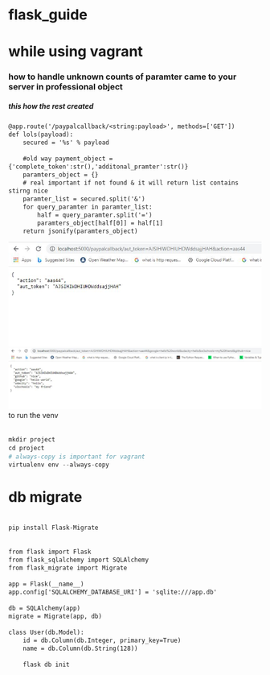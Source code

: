 # flask_guide

# while using vagrant


### how to handle unknown counts of paramter came to your server in professional object 
##### this how the rest created
```
@app.route('/paypalcallback/<string:payload>', methods=['GET'])
def lols(payload):
    secured = '%s' % payload

    #old way payment_object = {'complete_token':str(),'additonal_pramter':str()}
    paramters_object = {}
    # real important if not found & it will return list contains stirng nice
    paramter_list = secured.split('&')
    for query_paramter in paramter_list:
        half = query_paramter.split('=')
        paramters_object[half[0]] = half[1]
    return jsonify(paramters_object)
```

<img src="accept_all_and_recgonize_all.JPG">
<img src="call_back_handle.JPG">
to run the venv

```python

mkdir project
cd project
# always-copy is important for vagrant
virtualenv env --always-copy

```

# db migrate

```python3

pip install Flask-Migrate


from flask import Flask
from flask_sqlalchemy import SQLAlchemy
from flask_migrate import Migrate

app = Flask(__name__)
app.config['SQLALCHEMY_DATABASE_URI'] = 'sqlite:///app.db'

db = SQLAlchemy(app)
migrate = Migrate(app, db)

class User(db.Model):
    id = db.Column(db.Integer, primary_key=True)
    name = db.Column(db.String(128))
    
    flask db init
```
